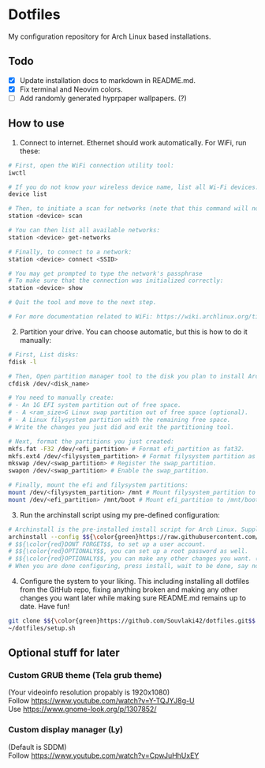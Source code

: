 # Dotfiles
My configuration repository for Arch Linux based installations.

## Todo
- [x] Update installation docs to markdown in README.md.
- [x] Fix terminal and Neovim colors.
- [ ] Add randomly generated hyprpaper wallpapers. (?)

## How to use
1. Connect to internet.
Ethernet should work automatically.
For WiFi, run these:
```bash
# First, open the WiFi connection utility tool:
iwctl

# If you do not know your wireless device name, list all Wi-Fi devices:
device list

# Then, to initiate a scan for networks (note that this command will not output anything):
station <device> scan

# You can then list all available networks:
station <device> get-networks

# Finally, to connect to a network:
station <device> connect <SSID>

# You may get prompted to type the network's passphrase
# To make sure that the connection was initialized correctly:
station <device> show

# Quit the tool and move to the next step.

# For more documentation related to WiFi: https://wiki.archlinux.org/title/iwd.
```
2. Partition your drive.
You can choose automatic, but this is how to do it manually:
```bash
# First, List disks:
fdisk -l

# Then, Open partition manager tool to the disk you plan to install Arch Linux to:
cfdisk /dev/<disk_name>

# You need to manually create:
# - An 1G EFI system partition out of free space.
# - A <ram_size>G Linux swap partition out of free space (optional).
# - A Linux filysystem partition with the remaining free space.
# Write the changes you just did and exit the partitioning tool.

# Next, format the partitions you just created:
mkfs.fat -F32 /dev/<efi_partition> # Format efi_partition as fat32.
mkfs.ext4 /dev/<filysystem_partition> # Format filysystem partition as ext4. 
mkswap /dev/<swap_partition> # Register the swap_partition.
swapon /dev/<swap_partition> # Enable the swap_partition.

# Finally, mount the efi and filysystem partitions:
mount /dev/<filysystem_partition> /mnt # Mount filysystem_partition to /mnt.
mount /dev/<efi_partition> /mnt/boot # Mount efi_partition to /mnt/boot.
```
3. Run the archinstall script using my pre-defined configuration:
```bash
# Archinstall is the pre-installed install script for Arch Linux. Supply it with the pre-defined configuration file in my GitHub repo or configure manually.
archinstall --config $${\color{green}https://raw.githubusercontent.com/Souvlaki42/dotfiles/main/user_configuration.json$$
# $${\color{red}DONT FORGET$$, to set up a user account.
# $${\color{red}OPTIONALY$$, you can set up a root password as well.
# $${\color{red}OPTIONALY$$, you can make any other changes you want. (If you change anything else, please save new user configuration to /mnt/root or somewhere else)
# When you are done configuring, press install, wait to be done, say no to chroot, reboot and move to the next and final step.
```
4. Configure the system to your liking.
This including installing all dotfiles from the GitHub repo, fixing anything broken and making any other changes you want later while making sure README.md remains up to date. Have fun!
```bash
git clone $${\color{green}https://github.com/Souvlaki42/dotfiles.git$$ ~/dotfiles
~/dotfiles/setup.sh
```
## Optional stuff for later
### Custom GRUB theme (Tela grub theme)
(Your videoinfo resolution propably is 1920x1080)\
Follow <https://www.youtube.com/watch?v=Y-TQJYJ8g-U>\
Use <https://www.gnome-look.org/p/1307852/>
### Custom display manager (Ly)
(Default is SDDM)\
Follow <https://www.youtube.com/watch?v=CpwJuHhUxEY>
